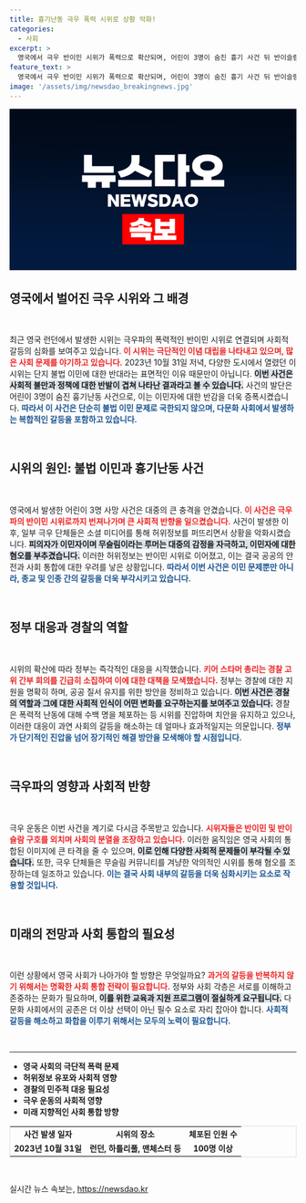 ```yaml
---
title: 흉기난동 극우 폭력 시위로 상황 악화!
categories:
  - 사회
excerpt: >
  영국에서 극우 반이민 시위가 폭력으로 확산되며, 어린이 3명이 숨진 흉기 사건 뒤 반이슬람 감정이 격화되고 있다. 경찰은 100명 이상을 체포하며, 허위정보로 피해자와 용의자에 대한 혼란이 가중되고 있어 긴장감이 고조되고 있다.
feature_text: >
  영국에서 극우 반이민 시위가 폭력으로 확산되며, 어린이 3명이 숨진 흉기 사건 뒤 반이슬람 감정이 격화되고 있다. 경찰은 100명 이상을 체포하며, 허위정보로 피해자와 용의자에 대한 혼란이 가중되고 있어 긴장감이 고조되고 있다.
image: '/assets/img/newsdao_breakingnews.jpg'
---
```


<p><img src="/assets/img/newsdao_breakingnews.jpg" alt="koreaapp 속보" /></p>

<h2 data-ke-size="size26">영국에서 벌어진 극우 시위와 그 배경</h2>

<p data-ke-size="size16">&nbsp;</p>

<p>최근 영국 런던에서 발생한 시위는 극우파의 폭력적인 반이민 시위로 연결되며 사회적 갈등의 심화를 보여주고 있습니다. <b><span style="color: #ee2323;">이 시위는 극단적인 이념 대립을 나타내고 있으며, 많은 사회 문제를 야기하고 있습니다.</span></b> 2023년 10월 31일 저녁, 다양한 도시에서 열렸던 이 시위는 단지 불법 이민에 대한 반대라는 표면적인 이유 때문만이 아닙니다. <b><span style="background-color: #21538527;">이번 사건은 사회적 불만과 정책에 대한 반발이 겹쳐 나타난 결과라고 볼 수 있습니다.</span></b> 사건의 발단은 어린이 3명이 숨진 흉기난동 사건으로, 이는 이민자에 대한 반감을 더욱 증폭시켰습니다. <b><span style="color: #1a5490;">따라서 이 사건은 단순히 불법 이민 문제로 국한되지 않으며, 다문화 사회에서 발생하는 복합적인 갈등을 포함하고 있습니다.</span></b></p>

<p data-ke-size="size16">&nbsp;</p>

<h2 data-ke-size="size26">시위의 원인: 불법 이민과 흉기난동 사건</h2>

<p data-ke-size="size16">&nbsp;</p>

<p>영국에서 발생한 어린이 3명 사망 사건은 대중의 큰 충격을 안겼습니다. <b><span style="color: #ee2323;">이 사건은 극우파의 반이민 시위로까지 번져나가며 큰 사회적 반향을 일으켰습니다.</span></b> 사건이 발생한 이후, 일부 극우 단체들은 소셜 미디어를 통해 허위정보를 퍼뜨리면서 상황을 악화시켰습니다. <b><span style="background-color: #21538527;">피의자가 이민자이며 무슬림이라는 루머는 대중의 감정을 자극하고, 이민자에 대한 혐오를 부추겼습니다.</span></b> 이러한 허위정보는 반이민 시위로 이어졌고, 이는 결국 공공의 안전과 사회 통합에 대한 우려를 낳은 상황입니다. <b><span style="color: #1a5490;">따라서 이번 사건은 이민 문제뿐만 아니라, 종교 및 인종 간의 갈등을 더욱 부각시키고 있습니다.</span></b></p>

<p data-ke-size="size16">&nbsp;</p>

<h2 data-ke-size="size26">정부 대응과 경찰의 역할</h2>

<p data-ke-size="size16">&nbsp;</p>

<p>시위의 확산에 따라 정부는 즉각적인 대응을 시작했습니다. <b><span style="color: #ee2323;">키어 스타머 총리는 경찰 고위 간부 회의를 긴급히 소집하여 이에 대한 대책을 모색했습니다.</span></b> 정부는 경찰에 대한 지원을 명확히 하며, 공공 질서 유지를 위한 방안을 정비하고 있습니다. <b><span style="background-color: #21538527;">이번 사건은 경찰의 역할과 그에 대한 사회적 인식이 어떤 변화를 요구하는지를 보여주고 있습니다.</span></b> 경찰은 폭력적 난동에 대해 수백 명을 체포하는 등 시위를 진압하며 치안을 유지하고 있으나, 이러한 대응이 과연 사회의 갈등을 해소하는 데 얼마나 효과적일지는 의문입니다. <b><span style="color: #1a5490;">정부가 단기적인 진압을 넘어 장기적인 해결 방안을 모색해야 할 시점입니다.</span></b></p>

<p data-ke-size="size16">&nbsp;</p>

<h2 data-ke-size="size26">극우파의 영향과 사회적 반향</h2>

<p data-ke-size="size16">&nbsp;</p>

<p>극우 운동은 이번 사건을 계기로 다시금 주목받고 있습니다. <b><span style="color: #ee2323;">시위자들은 반이민 및 반이슬람 구호를 외치며 사회의 분열을 조장하고 있습니다.</span></b> 이러한 움직임은 영국 사회의 통합된 이미지에 큰 타격을 줄 수 있으며, <b><span style="background-color: #21538527;">이로 인해 다양한 사회적 문제들이 부각될 수 있습니다.</span></b> 또한, 극우 단체들은 무슬림 커뮤니티를 겨냥한 악의적인 시위를 통해 혐오를 조장하는데 일조하고 있습니다. <b><span style="color: #1a5490;">이는 결국 사회 내부의 갈등을 더욱 심화시키는 요소로 작용할 것입니다.</span></b></p>

<p data-ke-size="size16">&nbsp;</p>

<h2 data-ke-size="size26">미래의 전망과 사회 통합의 필요성</h2>

<p data-ke-size="size16">&nbsp;</p>

<p>이런 상황에서 영국 사회가 나아가야 할 방향은 무엇일까요? <b><span style="color: #ee2323;">과거의 갈등을 반복하지 않기 위해서는 명확한 사회 통합 전략이 필요합니다.</span></b> 정부와 사회 각층은 서로를 이해하고 존중하는 문화가 필요하며, <b><span style="background-color: #21538527;">이를 위한 교육과 지원 프로그램이 절실하게 요구됩니다.</span></b> 다문화 사회에서의 공존은 더 이상 선택이 아닌 필수 요소로 자리 잡아야 합니다. <b><span style="color: #1a5490;">사회적 갈등을 해소하고 화합을 이루기 위해서는 모두의 노력이 필요합니다.</span></b></p>

<p data-ke-size="size16">&nbsp;</p>

<hr>

<ul>
  <li><b>영국 사회의 극단적 폭력 문제</b></li>
  <li><b>허위정보 유포와 사회적 영향</b></li>
  <li><b>경찰의 민주적 대응 필요성</b></li>
  <li><b>극우 운동의 사회적 영향</b></li>
  <li><b>미래 지향적인 사회 통합 방향</b></li>
</ul>

<table style="width: 100%; border-collapse: collapse; border: 1px solid #ddd; margin-top: 15px;">
    <tr>
        <td style="text-align: center; height: 17px;"><b>사건 발생 일자</b></td>
        <td style="text-align: center; height: 17px;"><b>시위의 장소</b></td>
        <td style="text-align: center; height: 17px;"><b>체포된 인원 수</b></td>
    </tr>
    <tr>
        <td style="text-align: center; height: 17px;"><b>2023년 10월 31일</b></td>
        <td style="text-align: center; height: 17px;"><b>런던, 하틀리풀, 맨체스터 등</b></td>
        <td style="text-align: center; height: 17px;"><b>100명 이상</b></td>
    </tr>
</table>

<p data-ke-size="size16">&nbsp;</p>
실시간 뉴스 속보는, <a href="https://newsdao.kr" rel="dofollow">https://newsdao.kr</a>


